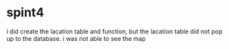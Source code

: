 # spint4
i did create the lacation table and function, but the lacation table did not pop up to the database.
i was not able to see the map
